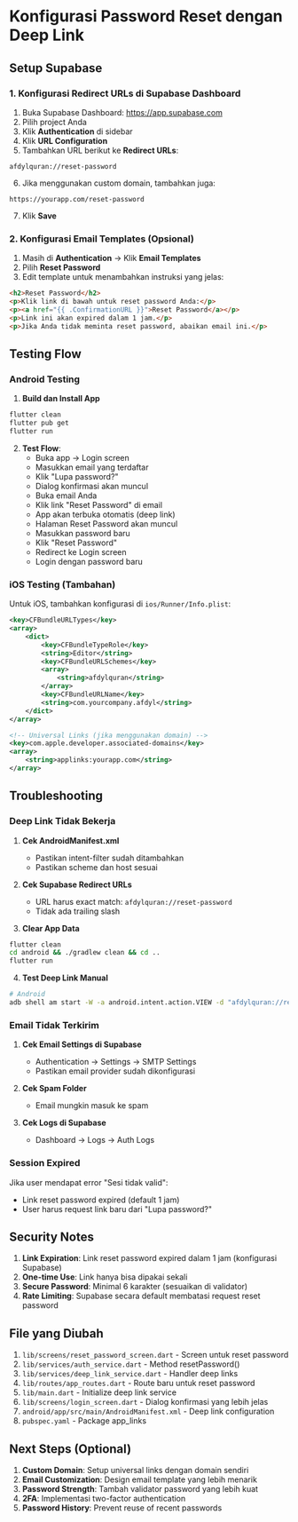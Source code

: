 # Konfigurasi Password Reset dengan Deep Link

## Setup Supabase

### 1. Konfigurasi Redirect URLs di Supabase Dashboard

1. Buka Supabase Dashboard: https://app.supabase.com
2. Pilih project Anda
3. Klik **Authentication** di sidebar
4. Klik **URL Configuration**
5. Tambahkan URL berikut ke **Redirect URLs**:

```
afdylquran://reset-password
```

6. Jika menggunakan custom domain, tambahkan juga:
```
https://yourapp.com/reset-password
```

7. Klik **Save**

### 2. Konfigurasi Email Templates (Opsional)

1. Masih di **Authentication** → Klik **Email Templates**
2. Pilih **Reset Password**
3. Edit template untuk menambahkan instruksi yang jelas:

```html
<h2>Reset Password</h2>
<p>Klik link di bawah untuk reset password Anda:</p>
<p><a href="{{ .ConfirmationURL }}">Reset Password</a></p>
<p>Link ini akan expired dalam 1 jam.</p>
<p>Jika Anda tidak meminta reset password, abaikan email ini.</p>
```

## Testing Flow

### Android Testing

1. **Build dan Install App**
```bash
flutter clean
flutter pub get
flutter run
```

2. **Test Flow**:
   - Buka app → Login screen
   - Masukkan email yang terdaftar
   - Klik "Lupa password?"
   - Dialog konfirmasi akan muncul
   - Buka email Anda
   - Klik link "Reset Password" di email
   - App akan terbuka otomatis (deep link)
   - Halaman Reset Password akan muncul
   - Masukkan password baru
   - Klik "Reset Password"
   - Redirect ke Login screen
   - Login dengan password baru

### iOS Testing (Tambahan)

Untuk iOS, tambahkan konfigurasi di `ios/Runner/Info.plist`:

```xml
<key>CFBundleURLTypes</key>
<array>
    <dict>
        <key>CFBundleTypeRole</key>
        <string>Editor</string>
        <key>CFBundleURLSchemes</key>
        <array>
            <string>afdylquran</string>
        </array>
        <key>CFBundleURLName</key>
        <string>com.yourcompany.afdyl</string>
    </dict>
</array>

<!-- Universal Links (jika menggunakan domain) -->
<key>com.apple.developer.associated-domains</key>
<array>
    <string>applinks:yourapp.com</string>
</array>
```

## Troubleshooting

### Deep Link Tidak Bekerja

1. **Cek AndroidManifest.xml**
   - Pastikan intent-filter sudah ditambahkan
   - Pastikan scheme dan host sesuai

2. **Cek Supabase Redirect URLs**
   - URL harus exact match: `afdylquran://reset-password`
   - Tidak ada trailing slash

3. **Clear App Data**
```bash
flutter clean
cd android && ./gradlew clean && cd ..
flutter run
```

4. **Test Deep Link Manual**
```bash
# Android
adb shell am start -W -a android.intent.action.VIEW -d "afdylquran://reset-password"
```

### Email Tidak Terkirim

1. **Cek Email Settings di Supabase**
   - Authentication → Settings → SMTP Settings
   - Pastikan email provider sudah dikonfigurasi

2. **Cek Spam Folder**
   - Email mungkin masuk ke spam

3. **Cek Logs di Supabase**
   - Dashboard → Logs → Auth Logs

### Session Expired

Jika user mendapat error "Sesi tidak valid":
- Link reset password expired (default 1 jam)
- User harus request link baru dari "Lupa password?"

## Security Notes

1. **Link Expiration**: Link reset password expired dalam 1 jam (konfigurasi Supabase)
2. **One-time Use**: Link hanya bisa dipakai sekali
3. **Secure Password**: Minimal 6 karakter (sesuaikan di validator)
4. **Rate Limiting**: Supabase secara default membatasi request reset password

## File yang Diubah

1. `lib/screens/reset_password_screen.dart` - Screen untuk reset password
2. `lib/services/auth_service.dart` - Method resetPassword()
3. `lib/services/deep_link_service.dart` - Handler deep links
4. `lib/routes/app_routes.dart` - Route baru untuk reset password
5. `lib/main.dart` - Initialize deep link service
6. `lib/screens/login_screen.dart` - Dialog konfirmasi yang lebih jelas
7. `android/app/src/main/AndroidManifest.xml` - Deep link configuration
8. `pubspec.yaml` - Package app_links

## Next Steps (Optional)

1. **Custom Domain**: Setup universal links dengan domain sendiri
2. **Email Customization**: Design email template yang lebih menarik
3. **Password Strength**: Tambah validator password yang lebih kuat
4. **2FA**: Implementasi two-factor authentication
5. **Password History**: Prevent reuse of recent passwords
